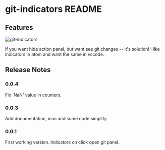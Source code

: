 # git-indicators README

## Features

![git-indicators](http://i.imgur.com/OJ5RRGk.png)

If you want hide action panel, but want see git changes -- it's solution! I like
indicators in atom and want the same in vscode.

## Release Notes

### 0.0.4

Fix 'NaN' value in counters.

### 0.0.3

Add documentation, icon and some code simplify.

### 0.0.1

First working version. Indicators on click open git panel.
